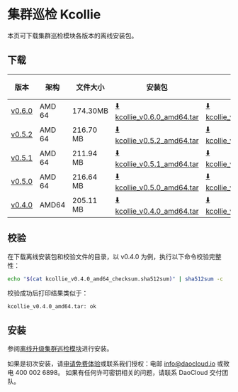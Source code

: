 # 集群巡检 Kcollie

本页可下载集群巡检模块各版本的离线安装包。

## 下载

| 版本 | 架构  | 文件大小 | 安装包 | 校验文件 | 更新日期   |
| ---- | ---- | ------ | ----- | ------- | -------- |
| [v0.6.0](../../kcollie/intro/release-notes.md) | AMD 64 | 174.30MB | [:arrow_down: kcollie_v0.6.0_amd64.tar](https://qiniu-download-public.daocloud.io/DaoCloud_Enterprise/kcollie_v0.6.0_amd64.tar) | [:arrow_down: kcollie_v0.6.0_amd64_checksum.sha512sum](https://qiniu-download-public.daocloud.io/DaoCloud_Enterprise/kcollie_v0.6.0_amd64_checksum.sha512sum) | 2024-01-02 |
| [v0.5.2](../../kpanda/intro/release-notes.md) | AMD 64 | 216.70 MB | [:arrow_down: kcollie_v0.5.2_amd64.tar](https://qiniu-download-public.daocloud.io/DaoCloud_Enterprise/kcollie_v0.5.2_amd64.tar) | [:arrow_down: kcollie_v0.5.2_amd64_checksum.sha512sum](https://qiniu-download-public.daocloud.io/DaoCloud_Enterprise/kcollie_v0.5.2_amd64_checksum.sha512sum) | 2023-10-26 |
| [v0.5.1](../../kpanda/intro/release-notes.md) | AMD 64 | 211.94 MB | [:arrow_down: kcollie_v0.5.1_amd64.tar](https://qiniu-download-public.daocloud.io/DaoCloud_Enterprise/kcollie_v0.5.1_amd64.tar) | [:arrow_down: kcollie_v0.5.1_amd64_checksum.sha512sum](https://qiniu-download-public.daocloud.io/DaoCloud_Enterprise/kcollie_v0.5.1_amd64_checksum.sha512sum) | 2023-10-20 |
| [v0.5.0](../../kpanda/intro/release-notes.md) | AMD 64 | 216.64 MB | [:arrow_down: kcollie_v0.5.0_amd64.tar](https://qiniu-download-public.daocloud.io/DaoCloud_Enterprise/kcollie_v0.5.0_amd64.tar) | [:arrow_down: kcollie_v0.5.0_amd64_checksum.sha512sum](https://qiniu-download-public.daocloud.io/DaoCloud_Enterprise/kcollie_v0.5.0_amd64_checksum.sha512sum) | 2023-09-01 |
| [v0.4.0](../../kpanda/intro/release-notes.md) | AMD64 | 205.11 MB | [:arrow_down: kcollie_v0.4.0_amd64.tar](https://qiniu-download-public.daocloud.io/DaoCloud_Enterprise/kcollie_v0.4.0_amd64.tar) | [:arrow_down: kcollie_v0.4.0_amd64_checksum.sha512sum](https://qiniu-download-public.daocloud.io/DaoCloud_Enterprise/kcollie_v0.4.0_amd64_checksum.sha512sum) | 2023-08-08 |

## 校验

在下载离线安装包和校验文件的目录，以 v0.4.0 为例，执行以下命令校验完整性：

```sh
echo "$(cat kcollie_v0.4.0_amd64_checksum.sha512sum)" | sha512sum -c
```

校验成功后打印结果类似于：

```none
kcollie_v0.4.0_amd64.tar: ok
```

## 安装

参阅[离线升级集群巡检模块](../../kpanda/user-guide/inspect/offline-upgrade.md)进行安装。

如果是初次安装，请[申请免费体验](../../dce/license0.md)或联系我们授权：电邮 info@daocloud.io 或致电 400 002 6898。
如果有任何许可密钥相关的问题，请联系 DaoCloud 交付团队。
